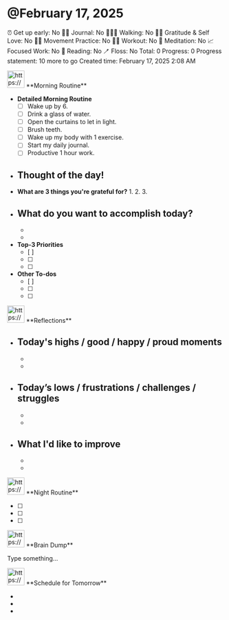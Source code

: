 # @February 17, 2025

⏰ Get up early: No
✍🏻 Journal: No
🚶🏻‍♀️ Walking: No
🙏🏻 Gratitude & Self Love: No
🧘🏻 Movement Practice: No
🏃🏻 Workout: No
🧘 Meditation: No
📈 Focused Work: No
📃 Reading: No
🪥 Floss: No
Total: 0
Progress: 0
Progress statement: 10 more to go
Created time: February 17, 2025 2:08 AM

<aside>
<img src="https://www.notion.so/icons/sunrise_gray.svg" alt="https://www.notion.so/icons/sunrise_gray.svg" width="40px" /> **Morning Routine**

</aside>

- **Detailed Morning Routine**
    - [ ]  Wake up by 6.
    - [ ]  Drink a glass of water.
    - [ ]  Open the curtains to let in light.
    - [ ]  Brush teeth.
    - [ ]  Wake up my body with 1 exercise.
    - [ ]  Start my daily journal.
    - [ ]  Productive 1 hour work.
- **Thought of the day!**
    - 
- **What are 3 things you're grateful for?**
    1. 
    2. 
    3. 
- **What do you want to accomplish today?**
    - 
    - 
    - 
- **Top-3 Priorities**
    - [ ]  
    - [ ]  
    - [ ]  
- **Other To-dos**
    - [ ]  
    - [ ]  
    - [ ]  

<aside>
<img src="https://www.notion.so/icons/drafts_gray.svg" alt="https://www.notion.so/icons/drafts_gray.svg" width="40px" /> **Reflections**

</aside>

- **Today's highs / good / happy / proud moments**
    - 
    - 
    - 
- **Today’s lows / frustrations / challenges / struggles**
    - 
    - 
    - 
- **What I'd like to improve**
    - 
    - 
    - 

<aside>
<img src="https://www.notion.so/icons/moon_gray.svg" alt="https://www.notion.so/icons/moon_gray.svg" width="40px" /> **Night Routine**

</aside>

- [ ]  
- [ ]  
- [ ]  

<aside>
<img src="https://www.notion.so/icons/book_gray.svg" alt="https://www.notion.so/icons/book_gray.svg" width="40px" /> **Brain Dump**

</aside>

Type something…

<aside>
<img src="https://www.notion.so/icons/calendar-day_gray.svg" alt="https://www.notion.so/icons/calendar-day_gray.svg" width="40px" /> **Schedule for Tomorrow**

</aside>

- 
- 
-